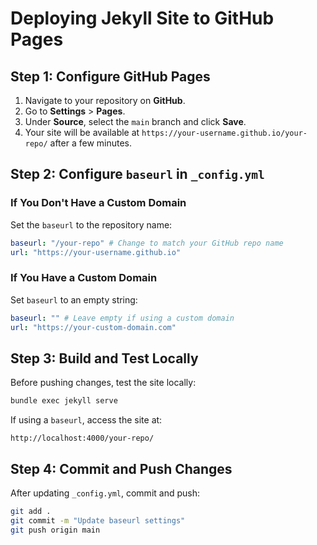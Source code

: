 # Deploying Jekyll Site to GitHub Pages

## **Step 1: Configure GitHub Pages**

1. Navigate to your repository on **GitHub**.
2. Go to **Settings** > **Pages**.
3. Under **Source**, select the `main` branch and click **Save**.
4. Your site will be available at `https://your-username.github.io/your-repo/` after a few minutes.

## **Step 2: Configure `baseurl` in `_config.yml`**

### **If You Don't Have a Custom Domain**

Set the `baseurl` to the repository name:

```yaml
baseurl: "/your-repo" # Change to match your GitHub repo name
url: "https://your-username.github.io"
```

### **If You Have a Custom Domain**

Set `baseurl` to an empty string:

```yaml
baseurl: "" # Leave empty if using a custom domain
url: "https://your-custom-domain.com"
```

## **Step 3: Build and Test Locally**

Before pushing changes, test the site locally:

```bash
bundle exec jekyll serve
```

If using a `baseurl`, access the site at:

```
http://localhost:4000/your-repo/
```

## **Step 4: Commit and Push Changes**

After updating `_config.yml`, commit and push:

```bash
git add .
git commit -m "Update baseurl settings"
git push origin main
```
